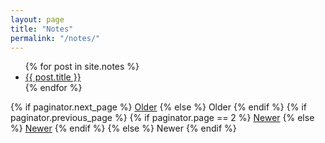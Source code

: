 ```yaml
---
layout: page
title: "Notes"
permalink: "/notes/"
---
```


<ul class="posts">
  {% for post in site.notes %}
  <li>
      <a href="{{ post.url | absolute_url }}">
        {{ post.title }}
      </a>
  </li>
  {% endfor %}
  
</ul>


<div class="pagination">
  {% if paginator.next_page %}
    <a class="pagination-item older" href="{{ paginator.next_page_path | absolute_url }}">Older</a>
  {% else %}
    <span class="pagination-item older">Older</span>
  {% endif %}
  {% if paginator.previous_page %}
    {% if paginator.page == 2 %}
      <a class="pagination-item newer" href="{{ '/' | absolute_url }}">Newer</a>
    {% else %}
      <a class="pagination-item newer" href="{{ paginator.previous_page_path | absolute_url }}">Newer</a>
    {% endif %}
  {% else %}
    <span class="pagination-item newer">Newer</span>
  {% endif %}
</div>
